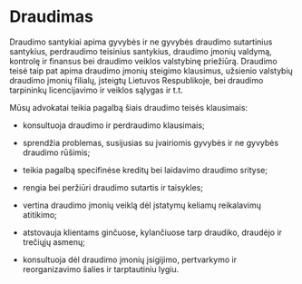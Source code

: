 # Draudimas

Draudimo santykiai apima gyvybės ir ne gyvybės draudimo sutartinius santykius, perdraudimo teisinius santykius, draudimo įmonių valdymą, kontrolę ir finansus bei draudimo veiklos valstybinę priežiūrą. Draudimo teisė taip pat apima draudimo įmonių steigimo klausimus, užsienio valstybių draudimo įmonių filialų, įsteigtų Lietuvos Respublikoje, bei draudimo tarpininkų licencijavimo ir veiklos sąlygas ir t.t.

Mūsų advokatai teikia pagalbą šiais draudimo teisės klausimais:

- konsultuoja draudimo ir perdraudimo klausimais;

- sprendžia problemas, susijusias su įvairiomis gyvybės ir ne gyvybės draudimo rūšimis;

- teikia pagalbą specifinėse kreditų bei laidavimo draudimo srityse;

- rengia bei peržiūri draudimo sutartis ir taisykles;

- vertina draudimo įmonių veiklą dėl įstatymų keliamų reikalavimų atitikimo;

- atstovauja klientams ginčuose, kylančiuose tarp draudiko, draudėjo ir trečiųjų asmenų;

- konsultuoja dėl draudimo įmonių įsigijimo, pertvarkymo ir reorganizavimo šalies ir tarptautiniu lygiu.

